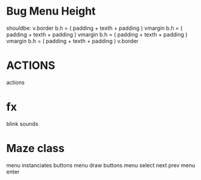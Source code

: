 # Bug Menu Height
shouldbe:
    v.border
    b.h = ( padding + texth + padding )
    vmargin
    b.h = ( padding + texth + padding )
    vmargin
    b.h = ( padding + texth + padding )
    vmargin
    b.h = ( padding + texth + padding )
    v.border

# ACTIONS
actions

# fx
blink
sounds

# Maze class
menu instanciates buttons
menu draw buttons
menu select next prev
menu enter
